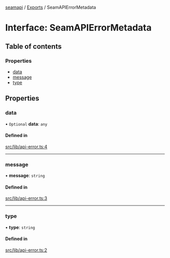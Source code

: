 [seamapi](../README.md) / [Exports](../modules.md) / SeamAPIErrorMetadata

# Interface: SeamAPIErrorMetadata

## Table of contents

### Properties

- [data](SeamAPIErrorMetadata.md#data)
- [message](SeamAPIErrorMetadata.md#message)
- [type](SeamAPIErrorMetadata.md#type)

## Properties

### data

• `Optional` **data**: `any`

#### Defined in

[src/lib/api-error.ts:4](https://github.com/hello-seam/seamapi-javascript/blob/main/src/lib/api-error.ts#L4)

___

### message

• **message**: `string`

#### Defined in

[src/lib/api-error.ts:3](https://github.com/hello-seam/seamapi-javascript/blob/main/src/lib/api-error.ts#L3)

___

### type

• **type**: `string`

#### Defined in

[src/lib/api-error.ts:2](https://github.com/hello-seam/seamapi-javascript/blob/main/src/lib/api-error.ts#L2)
